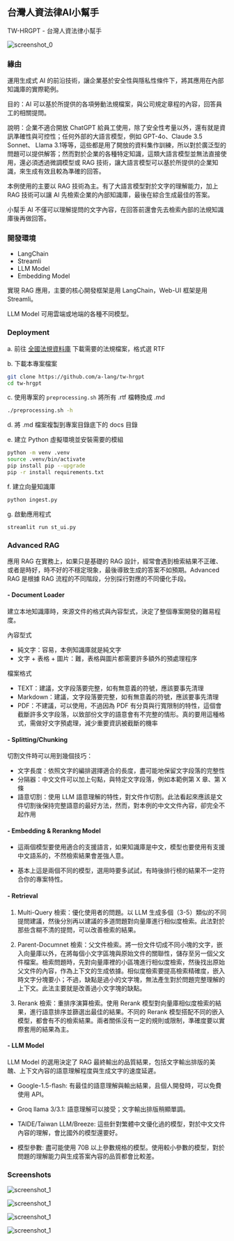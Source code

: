 ## 台灣人資法律AI小幫手

TW-HRGPT - 台灣人資法律小幫手

![screenshot_0](images/screenshot_0.png)

### 緣由

運用生成式 AI 的前沿技術，讓企業基於安全性與隱私性條件下，將其應用在內部知識庫的實際範例。

目的：AI 可以基於所提供的各項勞動法規檔案，與公司規定章程的內容，回答員工的相關提問。

說明：企業不適合開放 ChatGPT 給員工使用，除了安全性考量以外，還有就是資訊準確性與可控性；任何外部的大語言模型，例如 GPT-4o、Claude 3.5 Sonnet、 Llama 3.1等等，這些都是用了開放的資料集作訓練，所以對於廣泛型的問題可以提供解答；然而對於企業的各種特定知識，這類大語言模型並無法直接使用，還必須透過微調模型或 RAG 技術，讓大語言模型可以基於所提供的企業知識，來生成有效且較為準確的回答。

本例使用的主要以 RAG 技術為主。有了大語言模型對於文字的理解能力，加上 RAG 技術可以讓 AI 先檢索企業的內部知識庫，最後在綜合生成最佳的答案。

小幫手 AI 不僅可以理解提問的文字內容，在回答前還會先去檢索內部的法規知識庫後再做回答。

### 開發環境

+ LangChain
+ Streamli
+ LLM Model
+ Embedding Model

實現 RAG 應用，主要的核心開發框架是用 LangChain，Web-UI 框架是用 Streamli。

LLM Model 可用雲端或地端的各種不同模型。 

### Deployment

a. 前往 [全國法規資料庫](https://law.moj.gov.tw/) 下載需要的法規檔案，格式選 RTF

b. 下載本專案檔案

```bash
git clone https://github.com/a-lang/tw-hrgpt
cd tw-hrgpt
```

c. 使用專案的 `preprocessing.sh` 將所有 .rtf 檔轉換成 .md

```bash
./preprocessing.sh -h
```

d. 將 .md 檔案複製到專案目錄底下的 docs 目錄

e. 建立 Python 虛擬環境並安裝需要的模組

```bash
python -m venv .venv
source .venv/bin/activate
pip install pip --upgrade
pip -r install requirements.txt
```

f. 建立向量知識庫

```bash
python ingest.py
```

g. 啟動應用程式

```bash
streamlit run st_ui.py
```



### Advanced RAG

應用 RAG 在實務上，如果只是基礎的 RAG 設計，經常會遇到檢索結果不正確、或者是時好，時不好的不穩定現象，最後導致生成的答案不如預期。Advanced RAG 是根據 RAG 流程的不同階段，分別採行對應的不同優化手段。

#### - Document Loader

建立本地知識庫時，來源文件的格式與內容型式，決定了整個專案開發的難易程度。

內容型式

+ 純文字：容易，本例知識庫就是純文字
+ 文字 + 表格 + 圖片：難，表格與圖片都需要許多額外的預處理程序

檔案格式

+ TEXT：建議，文字段落要完整，如有無意義的符號，應該要事先清理
+ Markdown：建議，文字段落要完整，如有無意義的符號，應該要事先清理
+ PDF：不建議，可以使用，不過因為 PDF 有分頁與行寬限制的特性，這個會截斷許多文字段落，以致部份文字的語意會有不完整的情形。真的要用這種格式，需做好文字預處理，減少重要資訊被截斷的機率

#### - Splitting/Chunking

切割文件時可以用到幾個技巧：

+ 文字長度：依照文字的編排選擇適合的長度，盡可能地保留文字段落的完整性
+ 分隔器：中文文件可以加上句點，與特定文字段落，例如本範例第 X 章、第 X 條
+ 語意切割：使用 LLM 語意理解的特性，對文件作切割。此法看起來應該是文件切割後保持完整語意的最好方法，然而，對本例的中文文件內容，卻完全不起作用

#### - Embedding & Rerankng Model

+ 這兩個模型要使用適合的支援語言，如果知識庫是中文，模型也要使用有支援中文語系的，不然檢索結果會差強人意。

+ 基本上這是兩個不同的模型，選用時要多試試，有時後排行榜的結果不一定符合你的專案特性。

#### - Retrieval

1. Multi-Query 檢索：優化使用者的問題。以 LLM 生成多個（3-5）類似的不同提問建議，然後分別再以建議的多道問題對向量庫進行相似度檢索。此法對於那些含糊不清的提問，可以改善檢索的結果。

2. Parent-Documnet 檢索：父文件檢索。將一份文件切成不同小塊的文字，嵌入向量庫以外，在將每個小文字區塊與原始文件的關聯性，儲存至另一個父文件檔案。檢索問題時，先對向量庫裡的小區塊進行相似度檢索，然後找出原始父文件的內容，作為上下文的生成依據。相似度檢索要提高檢索精確度，嵌入時文字分塊要小；不過，缺點是過小的文字塊，無法產生對於問題完整理解的上下文。此法主要就是改善過小文字塊的缺點。
3. Rerank 檢索：重排序演算檢索。使用 Rerank 模型對向量庫相似度檢索的結果，進行語意排序並篩選出最佳的結果。不同的 Rerank 模型搭配不同的嵌入模型，都會有不的檢索結果。兩者關係沒有一定的規則或限制，準確度要以實際套用的結果為主。

#### - LLM Model

LLM Model 的選用決定了 RAG 最終輸出的品質結果，包括文字輸出排版的美醜、上下文內容的語意理解程度與生成文字的速度延遲。

+ Google-1.5-flash: 有最佳的語意理解與輸出結果，且個人開發時，可以免費使用 API。

+ Groq llama 3/3.1: 語意理解可以接受；文字輸出排版稍顯單調。
+ TAIDE/Taiwan LLM/Breeze: 這些針對繁體中文優化過的模型，對於中文文件內容的理解，會比國外的模型還要好。
+ 模型參數: 盡可能使用 70B 以上參數規格的模型。使用較小參數的模型，對於問題的理解能力與生成答案內容的品質都會比較差。

### Screenshots

![screenshot_1](images/screenshot_1.png)

![screenshot_1](images/screenshot_2.png)

![screenshot_1](images/screenshot_3.png)

![screenshot_1](images/screenshot_4.png)
